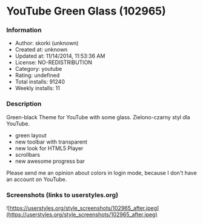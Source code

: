 # YouTube Green Glass (102965)

### Information
- Author: skorki (unknown)
- Created at: unknown
- Updated at: 11/14/2014, 11:53:36 AM
- License: NO-REDISTRIBUTION
- Category: youtube
- Rating: undefined
- Total installs: 91240
- Weekly installs: 11


### Description
Green-black Theme for YouTube with some glass. Zielono-czarny styl dla YouTube.
- green layout 
- new toolbar with transparent
- new look for HTML5 Player 
- scrollbars
- new awesome progress bar

Please send me an opinion about colors in login mode, because I don't have an account on YouTube.


### Screenshots (links to userstyles.org)
![https://userstyles.org/style_screenshots/102965_after.jpeg](https://userstyles.org/style_screenshots/102965_after.jpeg)


